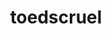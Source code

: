 ---
id: 949
title: toedscruel
types: [ground,grass]
image: https://raw.githubusercontent.com/PokeAPI/sprites/master/sprites/pokemon/949.png
---